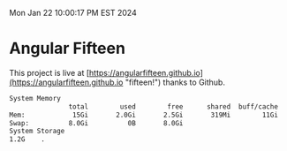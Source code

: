 Mon Jan 22 10:00:17 PM EST 2024

# Angular Fifteen


This project is live at [https://angularfifteen.github.io](https://angularfifteen.github.io "fifteen!") thanks to Github.

```bash
System Memory
               total        used        free      shared  buff/cache   available
Mem:            15Gi       2.0Gi       2.5Gi       319Mi        11Gi        13Gi
Swap:          8.0Gi          0B       8.0Gi
System Storage
1.2G	.
```
